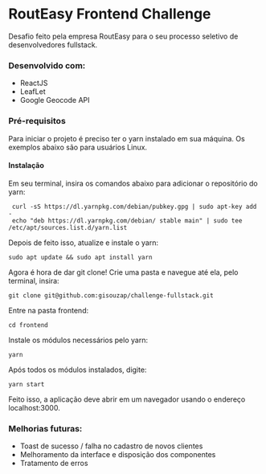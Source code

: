 # RoutEasy Frontend Challenge

Desafio feito pela empresa RoutEasy para o seu processo seletivo de desenvolvedores fullstack.

### Desenvolvido com:

- ReactJS
- LeafLet
- Google Geocode API

### Pré-requisitos

Para iniciar o projeto é preciso ter o yarn instalado em sua máquina.
Os exemplos abaixo são para usuários Linux.

#### Instalação

Em seu terminal, insira os comandos abaixo para adicionar o repositório do yarn:

```
 curl -sS https://dl.yarnpkg.com/debian/pubkey.gpg | sudo apt-key add -
 echo "deb https://dl.yarnpkg.com/debian/ stable main" | sudo tee /etc/apt/sources.list.d/yarn.list

```

Depois de feito isso, atualize e instale o yarn:

```
sudo apt update && sudo apt install yarn
```

Agora é hora de dar git clone!
Crie uma pasta e navegue até ela, pelo terminal, insira:

```
git clone git@github.com:gisouzap/challenge-fullstack.git
```

Entre na pasta frontend:

```
cd frontend

```

Instale os módulos necessários pelo yarn:

```
yarn

```

Após todos os módulos instalados, digite:

```
yarn start

```

Feito isso, a aplicação deve abrir em um navegador usando o endereço localhost:3000.

### Melhorias futuras:

- Toast de sucesso / falha no cadastro de novos clientes
- Melhoramento da interface e disposição dos componentes
- Tratamento de erros
